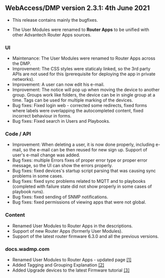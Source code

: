 ## WebAccess/DMP version 2.3.1: 4th June 2021

* This release contains mainly the bugfixes. 

* The User Modules were renamed to **Router Apps** to be unified with other Advantech Router Apps sources. 


### UI

* Maintenance: The User Modules were renamed to Router Apps across the DMP.
* Improvement: The CSS styles were staticaly linked, so the 3rd party APIs are not used for this (prerequisite for deploying the app in private networks).
* Improvement: A user can now edit his e-mail.
* Improvement: The notice will pop up when moving the device to another group. Groups work like folders, the device can be in single group at a time. Tags can be used for multiple marking of the devices.
* Bug fixes: Fixed login web - corrected some redirects, fixed forms where labels were overlapping the autocompleted content, fixed incorrect behaviour in forms.
* Bug fixes: Fixed search in Users and Playbooks.


### Code / API

* Improvement: When deleting a user, it is now done properly, including e-mail, so the e-mail can be then reused for new sign up. Support of user's e-mail change was added. 
* Bug fixes: multiple Errors fixes of proper error type or proper error message, so the UI can show the errors properly.
* Bug fixes: fixed devices's startup script parsing that was causing sync problems in some cases.
* Bug fixes: fixed sync problems related to MQTT and to playbooks (completed with failure state did not show properly in some cases of playbook runs).
* Bug fixes: fixed sending of SNMP notifications.
* Bug fixes: fixed permissions of viewing apps that were not global.


### Content

* Renamed User Modules to Router Apps in the descriptions.
* Support of new Router Apps (formerly User Modules).
* Support of the latest router firmware 6.3.0 and all the previous versions.


### docs.wadmp.com

* Renamed User Modules to Router Apps - updated page [[1]](https://docs.wadmp.com/tutorials/configuring-user-modules.html)
* Added Tagging and Grouping Explanation [[2]](https://docs.wadmp.com/explanations-discussions/Grouping-and-tagging.html)
* Added Upgrade devices to the latest Firmware tutorial [[3]](https://docs.wadmp.com/tutorials/upgrade-fw.html)
